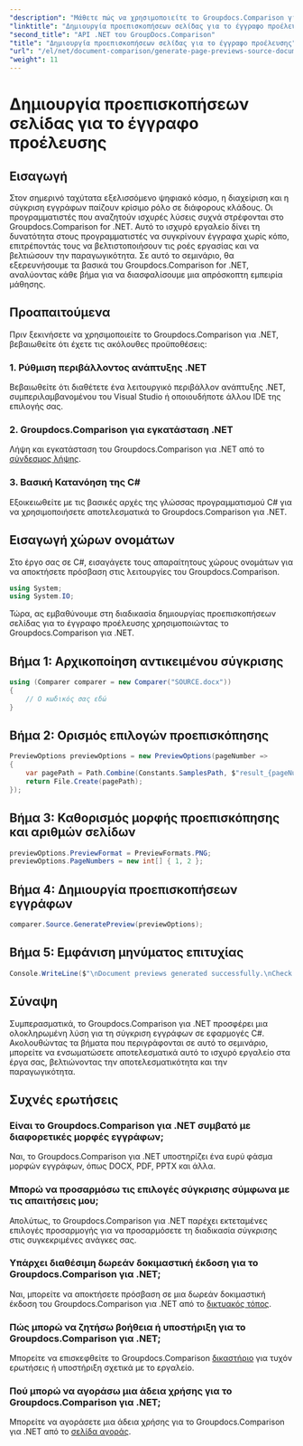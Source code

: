 ```yaml
---
"description": "Μάθετε πώς να χρησιμοποιείτε το Groupdocs.Comparison για .NET για να βελτιστοποιήσετε αποτελεσματικά τις διαδικασίες σύγκρισης εγγράφων στα έργα σας σε C#."
"linktitle": "Δημιουργία προεπισκοπήσεων σελίδας για το έγγραφο προέλευσης"
"second_title": "API .NET του GroupDocs.Comparison"
"title": "Δημιουργία προεπισκοπήσεων σελίδας για το έγγραφο προέλευσης"
"url": "/el/net/document-comparison/generate-page-previews-source-document/"
"weight": 11
---
```


# Δημιουργία προεπισκοπήσεων σελίδας για το έγγραφο προέλευσης

## Εισαγωγή
Στον σημερινό ταχύτατα εξελισσόμενο ψηφιακό κόσμο, η διαχείριση και η σύγκριση εγγράφων παίζουν κρίσιμο ρόλο σε διάφορους κλάδους. Οι προγραμματιστές που αναζητούν ισχυρές λύσεις συχνά στρέφονται στο Groupdocs.Comparison for .NET. Αυτό το ισχυρό εργαλείο δίνει τη δυνατότητα στους προγραμματιστές να συγκρίνουν έγγραφα χωρίς κόπο, επιτρέποντάς τους να βελτιστοποιήσουν τις ροές εργασίας και να βελτιώσουν την παραγωγικότητα. Σε αυτό το σεμινάριο, θα εξερευνήσουμε τα βασικά του Groupdocs.Comparison for .NET, αναλύοντας κάθε βήμα για να διασφαλίσουμε μια απρόσκοπτη εμπειρία μάθησης.
## Προαπαιτούμενα
Πριν ξεκινήσετε να χρησιμοποιείτε το Groupdocs.Comparison για .NET, βεβαιωθείτε ότι έχετε τις ακόλουθες προϋποθέσεις:
### 1. Ρύθμιση περιβάλλοντος ανάπτυξης .NET
Βεβαιωθείτε ότι διαθέτετε ένα λειτουργικό περιβάλλον ανάπτυξης .NET, συμπεριλαμβανομένου του Visual Studio ή οποιουδήποτε άλλου IDE της επιλογής σας.
### 2. Groupdocs.Comparison για εγκατάσταση .NET
Λήψη και εγκατάσταση του Groupdocs.Comparison για .NET από το [σύνδεσμος λήψης](https://releases.groupdocs.com/comparison/net/).
### 3. Βασική Κατανόηση της C#
Εξοικειωθείτε με τις βασικές αρχές της γλώσσας προγραμματισμού C# για να χρησιμοποιήσετε αποτελεσματικά το Groupdocs.Comparison για .NET.

## Εισαγωγή χώρων ονομάτων
Στο έργο σας σε C#, εισαγάγετε τους απαραίτητους χώρους ονομάτων για να αποκτήσετε πρόσβαση στις λειτουργίες του Groupdocs.Comparison.

```csharp
using System;
using System.IO;
```

Τώρα, ας εμβαθύνουμε στη διαδικασία δημιουργίας προεπισκοπήσεων σελίδας για το έγγραφο προέλευσης χρησιμοποιώντας το Groupdocs.Comparison για .NET.
## Βήμα 1: Αρχικοποίηση αντικειμένου σύγκρισης
```csharp
using (Comparer comparer = new Comparer("SOURCE.docx"))
{
    // Ο κωδικός σας εδώ
}
```
## Βήμα 2: Ορισμός επιλογών προεπισκόπησης
```csharp
PreviewOptions previewOptions = new PreviewOptions(pageNumber =>
{
    var pagePath = Path.Combine(Constants.SamplesPath, $"result_{pageNumber}.png");
    return File.Create(pagePath);
});
```
## Βήμα 3: Καθορισμός μορφής προεπισκόπησης και αριθμών σελίδων
```csharp
previewOptions.PreviewFormat = PreviewFormats.PNG;
previewOptions.PageNumbers = new int[] { 1, 2 };
```
## Βήμα 4: Δημιουργία προεπισκοπήσεων εγγράφων
```csharp
comparer.Source.GeneratePreview(previewOptions);
```
## Βήμα 5: Εμφάνιση μηνύματος επιτυχίας
```csharp
Console.WriteLine($"\nDocument previews generated successfully.\nCheck output in {Directory.GetCurrentDirectory()}.");
```

## Σύναψη
Συμπερασματικά, το Groupdocs.Comparison για .NET προσφέρει μια ολοκληρωμένη λύση για τη σύγκριση εγγράφων σε εφαρμογές C#. Ακολουθώντας τα βήματα που περιγράφονται σε αυτό το σεμινάριο, μπορείτε να ενσωματώσετε αποτελεσματικά αυτό το ισχυρό εργαλείο στα έργα σας, βελτιώνοντας την αποτελεσματικότητα και την παραγωγικότητα.
## Συχνές ερωτήσεις
### Είναι το Groupdocs.Comparison για .NET συμβατό με διαφορετικές μορφές εγγράφων;
Ναι, το Groupdocs.Comparison για .NET υποστηρίζει ένα ευρύ φάσμα μορφών εγγράφων, όπως DOCX, PDF, PPTX και άλλα.
### Μπορώ να προσαρμόσω τις επιλογές σύγκρισης σύμφωνα με τις απαιτήσεις μου;
Απολύτως, το Groupdocs.Comparison για .NET παρέχει εκτεταμένες επιλογές προσαρμογής για να προσαρμόσετε τη διαδικασία σύγκρισης στις συγκεκριμένες ανάγκες σας.
### Υπάρχει διαθέσιμη δωρεάν δοκιμαστική έκδοση για το Groupdocs.Comparison για .NET;
Ναι, μπορείτε να αποκτήσετε πρόσβαση σε μια δωρεάν δοκιμαστική έκδοση του Groupdocs.Comparison για .NET από το [δικτυακός τόπος](https://releases.groupdocs.com/).
### Πώς μπορώ να ζητήσω βοήθεια ή υποστήριξη για το Groupdocs.Comparison για .NET;
Μπορείτε να επισκεφθείτε το Groupdocs.Comparison [δικαστήριο](https://forum.groupdocs.com/c/comparison/12) για τυχόν ερωτήσεις ή υποστήριξη σχετικά με το εργαλείο.
### Πού μπορώ να αγοράσω μια άδεια χρήσης για το Groupdocs.Comparison για .NET;
Μπορείτε να αγοράσετε μια άδεια χρήσης για το Groupdocs.Comparison για .NET από το [σελίδα αγοράς](https://purchase.groupdocs.com/buy).